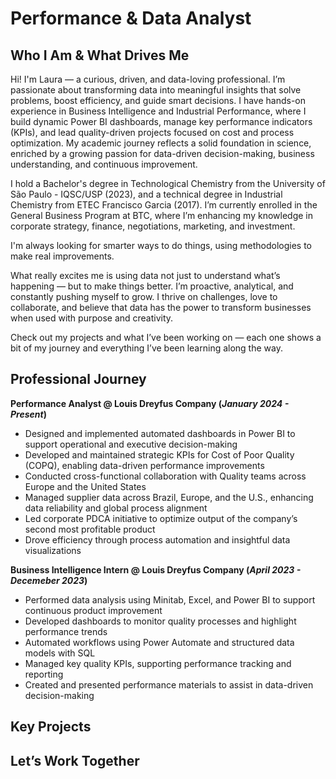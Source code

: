 <link rel="stylesheet" href="/assets/css/styles.css">

# Performance & Data Analyst

## Who I Am & What Drives Me
Hi! I'm Laura — a curious, driven, and data-loving professional. I’m passionate about transforming data into meaningful insights that solve problems, boost efficiency, and guide smart decisions. I have hands-on experience in Business Intelligence and Industrial Performance, where I build dynamic Power BI dashboards, manage key performance indicators (KPIs), and lead quality-driven projects focused on cost and process optimization. My academic journey reflects a solid foundation in science, enriched by a growing passion for data-driven decision-making, business understanding, and continuous improvement.

I hold a Bachelor's degree in Technological Chemistry from the University of São Paulo - IQSC/USP (2023), and a technical degree in Industrial Chemistry from ETEC Francisco Garcia (2017). I’m currently enrolled in the General Business Program at BTC, where I’m enhancing my knowledge in corporate strategy, finance, negotiations, marketing, and investment.

I'm always looking for smarter ways to do things, using methodologies to make real improvements.

What really excites me is using data not just to understand what’s happening — but to make things better. I’m proactive, analytical, and constantly pushing myself to grow. I thrive on challenges, love to collaborate, and believe that data has the power to transform businesses when used with purpose and creativity. 

Check out my projects and what I’ve been working on — each one shows a bit of my journey and everything I’ve been learning along the way.

## Professional Journey
**Performance Analyst @ Louis Dreyfus Company (_January 2024 - Present_)**
- Designed and implemented automated dashboards in Power BI to support operational and executive decision-making
- Developed and maintained strategic KPIs for Cost of Poor Quality (COPQ), enabling data-driven performance improvements
- Conducted cross-functional collaboration with Quality teams across Europe and the United States
- Managed supplier data across Brazil, Europe, and the U.S., enhancing data reliability and global process alignment
- Led corporate PDCA initiative to optimize output of the company’s second most profitable product 
- Drove efficiency through process automation and insightful data visualizations

**Business Intelligence Intern @ Louis Dreyfus Company (_April 2023 - Decemeber 2023_)**
- Performed data analysis using Minitab, Excel, and Power BI to support continuous product improvement
- Developed dashboards to monitor quality processes and highlight performance trends
- Automated workflows using Power Automate and structured data models with SQL
- Managed key quality KPIs, supporting performance tracking and reporting
- Created and presented performance materials to assist in data-driven decision-making
  
## Key Projects

##  Let’s Work Together
